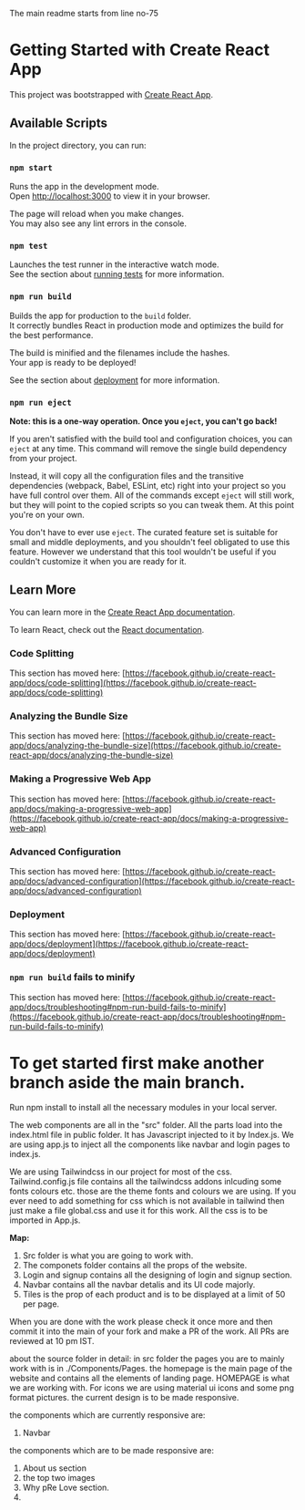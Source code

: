 The main readme starts from line no-75

# Getting Started with Create React App

This project was bootstrapped with [Create React App](https://github.com/facebook/create-react-app).

## Available Scripts

In the project directory, you can run:

### `npm start`

Runs the app in the development mode.\
Open [http://localhost:3000](http://localhost:3000) to view it in your browser.

The page will reload when you make changes.\
You may also see any lint errors in the console.

### `npm test`

Launches the test runner in the interactive watch mode.\
See the section about [running tests](https://facebook.github.io/create-react-app/docs/running-tests) for more information.

### `npm run build`

Builds the app for production to the `build` folder.\
It correctly bundles React in production mode and optimizes the build for the best performance.

The build is minified and the filenames include the hashes.\
Your app is ready to be deployed!

See the section about [deployment](https://facebook.github.io/create-react-app/docs/deployment) for more information.

### `npm run eject`

**Note: this is a one-way operation. Once you `eject`, you can't go back!**

If you aren't satisfied with the build tool and configuration choices, you can `eject` at any time. This command will remove the single build dependency from your project.

Instead, it will copy all the configuration files and the transitive dependencies (webpack, Babel, ESLint, etc) right into your project so you have full control over them. All of the commands except `eject` will still work, but they will point to the copied scripts so you can tweak them. At this point you're on your own.

You don't have to ever use `eject`. The curated feature set is suitable for small and middle deployments, and you shouldn't feel obligated to use this feature. However we understand that this tool wouldn't be useful if you couldn't customize it when you are ready for it.

## Learn More

You can learn more in the [Create React App documentation](https://facebook.github.io/create-react-app/docs/getting-started).

To learn React, check out the [React documentation](https://reactjs.org/).

### Code Splitting

This section has moved here: [https://facebook.github.io/create-react-app/docs/code-splitting](https://facebook.github.io/create-react-app/docs/code-splitting)

### Analyzing the Bundle Size

This section has moved here: [https://facebook.github.io/create-react-app/docs/analyzing-the-bundle-size](https://facebook.github.io/create-react-app/docs/analyzing-the-bundle-size)

### Making a Progressive Web App

This section has moved here: [https://facebook.github.io/create-react-app/docs/making-a-progressive-web-app](https://facebook.github.io/create-react-app/docs/making-a-progressive-web-app)

### Advanced Configuration

This section has moved here: [https://facebook.github.io/create-react-app/docs/advanced-configuration](https://facebook.github.io/create-react-app/docs/advanced-configuration)

### Deployment

This section has moved here: [https://facebook.github.io/create-react-app/docs/deployment](https://facebook.github.io/create-react-app/docs/deployment)

### `npm run build` fails to minify

This section has moved here: [https://facebook.github.io/create-react-app/docs/troubleshooting#npm-run-build-fails-to-minify](https://facebook.github.io/create-react-app/docs/troubleshooting#npm-run-build-fails-to-minify)


# To get started first make another branch aside the main branch.
Run npm install to install all the necessary modules in your local server.

The web components are all in the "src" folder. 
All the parts load into the index.html file in public folder. It has Javascript injected to it by Index.js. We are using app.js to inject all the components like navbar and login pages to index.js.
 
We are using Tailwindcss in our project for most of the css.
Tailwind.config.js file contains all the tailwindcss addons inlcuding some  fonts colours etc. those are the theme fonts and colours we are using.
If you ever need to add something for css which is not  available in tailwind then just make a file global.css and use it for this work. 
All the css is to be imported in App.js.

**Map:**
1. Src folder is what you are going to work with. 
2. The componets folder contains all the props of the website.
3. Login and signup contains all the designing of login and signup section.
4. Navbar contains all the navbar detalis and its UI code majorly.
5. Tiles is the prop of each product and is to be displayed at a limit of 50 per page.

When you are done with the work please check it once more and then commit it into the main of your fork and make a PR of the work. All PRs are reviewed at 10 pm IST.

about the source folder in detail:
in src folder the pages you are to mainly work with is in ./Components/Pages. 
the homepage is the main page of the website and contains all the elements of landing page.
HOMEPAGE is  what we are working with. For icons we are using material ui icons and some png format pictures. the current design is to be made responsive.

the components which are currently responsive are:
1. Navbar

the components which are to be made responsive are:
1. About us section
2. the top two images 
3. Why pRe Love section.
4. 
